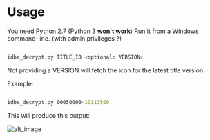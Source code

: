 # Usage

You need Python 2.7 (Python 3 **won't work**)
Run it from a Windows command-line. (with admin privileges ?)

``` python

idbe_decrypt.py TITLE_ID <optional: VERSION>

```
Not providing a VERSION will fetch the icon for the latest title version

Example:


``` cmd

idbe_decrypt.py 00050000-10113500

```

This will produce this output:

![alt_image](https://i.imgur.com/gpHFxRd.png)
